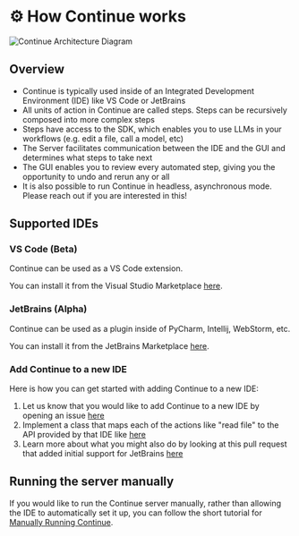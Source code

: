 # ⚙️ How Continue works

![Continue Architecture Diagram](/img/continue-diagram.png)

## Overview

- Continue is typically used inside of an Integrated Development Environment (IDE) like VS Code or JetBrains
- All units of action in Continue are called steps. Steps can be recursively composed into more complex steps
- Steps have access to the SDK, which enables you to use LLMs in your workflows (e.g. edit a file, call a model, etc)
- The Server facilitates communication between the IDE and the GUI and determines what steps to take next
- The GUI enables you to review every automated step, giving you the opportunity to undo and rerun any or all
- It is also possible to run Continue in headless, asynchronous mode. Please reach out if you are interested in this!

## Supported IDEs

### VS Code (Beta)

Continue can be used as a VS Code extension.

You can install it from the Visual Studio Marketplace [here](https://marketplace.visualstudio.com/items?itemName=Continue.continue).

### JetBrains (Alpha)

Continue can be used as a plugin inside of PyCharm, Intellij, WebStorm, etc.

You can install it from the JetBrains Marketplace [here](https://plugins.jetbrains.com/plugin/22707-continue-extension).

### Add Continue to a new IDE

Here is how you can get started with adding Continue to a new IDE:

1. Let us know that you would like to add Continue to a new IDE by opening an issue [here](https://github.com/continuedev/continue/issues/new/choose)
2. Implement a class that maps each of the actions like "read file" to the API provided by that IDE like [here](https://github.com/continuedev/continue/blob/main/extension/src/continueIdeClient.ts)
3. Learn more about what you might also do by looking at this pull request that added initial support for JetBrains [here](https://github.com/continuedev/continue/pull/457)

## Running the server manually

If you would like to run the Continue server manually, rather than allowing the IDE to automatically set it up, you can follow the short tutorial for [Manually Running Continue](./walkthroughs/manually-run-continue.md).

